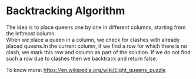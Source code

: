 # Backtracking Algorithm

The idea is to place queens one by one in different columns, starting from the leftmost column.<br> When we place a queen in a column,
we check for clashes with already placed queens.In the current column, if we find a row for which there is no clash,
we mark this row and column as part of the solution. If we do not find such a row due to clashes then we backtrack and return false.

To know more:
https://en.wikipedia.org/wiki/Eight_queens_puzzle
